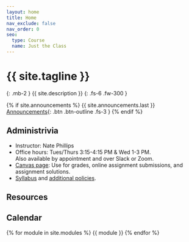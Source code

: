 ```yaml
---
layout: home
title: Home
nav_exclude: false
nav_order: 0
seo:
  type: Course
  name: Just the Class
---
```


# {{ site.tagline }}
{: .mb-2 }
{{ site.description }}
{: .fs-6 .fw-300 }

{% if site.announcements %}
{{ site.announcements.last }}
[Announcements](announcements.md){: .btn .btn-outline .fs-3 }
{% endif %}

## Administrivia
- Instructor: Nate Phillips
- Office hours: Tues/Thurs 3:15-4:15 PM & Wed 1-3 PM.  
				Also available by appointment and over Slack or Zoom.
- [Canvas page](https://rhodes.instructure.com/courses/7274): Use for grades, online assignment submissions, and assignment solutions.
- [Syllabus](syllabus/syllabus-231-f24.pdf) and [additional policies](syllabus/additional-policies.pdf).

## Resources

     

## Calendar
{% for module in site.modules %}
{{ module }}
{% endfor %}

